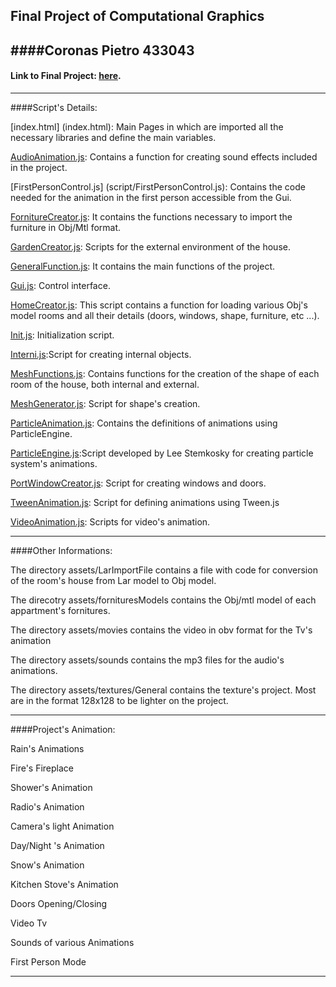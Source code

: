 Final Project of Computational Graphics
---------------------------------------

####Coronas Pietro
433043
---------------------------------------

#### Link to Final Project: [here](http://PCoronas90.github.io/final_project/).
---------------------------------------

####Script's Details:

[index.html] (index.html): Main Pages in which are imported all the necessary libraries and define the main variables.

[AudioAnimation.js](script/AudioAnimation.js): Contains a function for creating sound effects included in the project.

[FirstPersonControl.js] (script/FirstPersonControl.js): Contains the code needed for the animation in the first person accessible from the Gui.

[FornitureCreator.js](scriptFornitureCreator.js/): It contains the functions necessary to import the furniture in Obj/Mtl format.

[GardenCreator.js](script/GardenCreator.js): Scripts for the external environment of the house.

[GeneralFunction.js](script/GeneralFunction.js): It contains the main functions of the project.

[Gui.js](script/Gui.js): Control interface.

[HomeCreator.js](script/HomeCreator.js): This script contains a function for loading various Obj's model rooms and all their details (doors, windows, shape, furniture, etc ...).

[Init.js](script/Init.js): Initialization script.

[Interni.js](script/Interni.js):Script for creating internal objects.

[MeshFunctions.js](script/MeshFunctions.js): Contains functions for the creation of the shape of each room of the house, both internal and external.

[MeshGenerator.js](script/MeshGenerator.js): Script for shape's creation.

[ParticleAnimation.js](script/ParticleAnimation.js): Contains the definitions of animations using ParticleEngine.

[ParticleEngine.js](script/ParticleEngine.js):Script developed by Lee Stemkosky for creating  particle system's animations. 

[PortWindowCreator.js](script/PortWindowCreator.js): Script for creating windows and doors.
 
[TweenAnimation.js](script/TweenAnimation.js): Script for defining animations using Tween.js

[VideoAnimation.js](script/VideoAnimation.js):  Scripts for video's animation.

----------------------------------------
####Other Informations:

The directory assets/LarImportFile contains a file with code for conversion of the room's house from Lar model to Obj model.

The direcotry assets/fornituresModels contains the Obj/mtl model of each appartment's fornitures.

The directory assets/movies contains the video in obv format for the Tv's animation

The directory assets/sounds contains the mp3 files for the audio's animations.

The directory assets/textures/General contains the texture's project. Most are in the format 128x128 to be lighter on the project.

---------------------------------------
####Project's Animation:

Rain's Animations

Fire's Fireplace

Shower's Animation

Radio's Animation

Camera's light Animation

Day/Night 's Animation

Snow's Animation

Kitchen Stove's Animation

Doors Opening/Closing

Video Tv

Sounds of various Animations

First Person Mode

-------------------------------------------------------------




